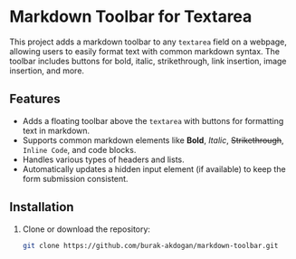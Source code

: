 # Markdown Toolbar for Textarea

This project adds a markdown toolbar to any `textarea` field on a webpage, allowing users to easily format text with common markdown syntax. The toolbar includes buttons for bold, italic, strikethrough, link insertion, image insertion, and more.

## Features
- Adds a floating toolbar above the `textarea` with buttons for formatting text in markdown.
- Supports common markdown elements like **Bold**, *Italic*, ~~Strikethrough~~, `Inline Code`, and code blocks.
- Handles various types of headers and lists.
- Automatically updates a hidden input element (if available) to keep the form submission consistent.

## Installation

1. Clone or download the repository:
   ```bash
   git clone https://github.com/burak-akdogan/markdown-toolbar.git
